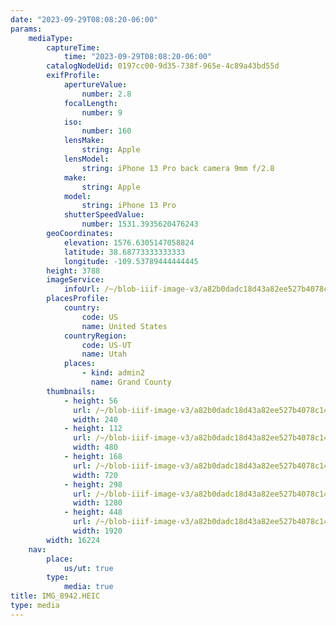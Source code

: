 ```yaml
---
date: "2023-09-29T08:08:20-06:00"
params:
    mediaType:
        captureTime:
            time: "2023-09-29T08:08:20-06:00"
        catalogNodeUid: 0197cc00-9d35-738f-965e-4c89a43bd55d
        exifProfile:
            apertureValue:
                number: 2.8
            focalLength:
                number: 9
            iso:
                number: 160
            lensMake:
                string: Apple
            lensModel:
                string: iPhone 13 Pro back camera 9mm f/2.8
            make:
                string: Apple
            model:
                string: iPhone 13 Pro
            shutterSpeedValue:
                number: 1531.3935620476243
        geoCoordinates:
            elevation: 1576.6305147058824
            latitude: 38.68773333333333
            longitude: -109.53789444444445
        height: 3788
        imageService:
            infoUrl: /~/blob-iiif-image-v3/a82b0dadc18d43a82ee527b4078c14747240065e5d2ba87f40ff3c6a01289bb3/info.json
        placesProfile:
            country:
                code: US
                name: United States
            countryRegion:
                code: US-UT
                name: Utah
            places:
                - kind: admin2
                  name: Grand County
        thumbnails:
            - height: 56
              url: /~/blob-iiif-image-v3/a82b0dadc18d43a82ee527b4078c14747240065e5d2ba87f40ff3c6a01289bb3/full/240%2C56/0/default.jpg
              width: 240
            - height: 112
              url: /~/blob-iiif-image-v3/a82b0dadc18d43a82ee527b4078c14747240065e5d2ba87f40ff3c6a01289bb3/full/480%2C112/0/default.jpg
              width: 480
            - height: 168
              url: /~/blob-iiif-image-v3/a82b0dadc18d43a82ee527b4078c14747240065e5d2ba87f40ff3c6a01289bb3/full/720%2C168/0/default.jpg
              width: 720
            - height: 298
              url: /~/blob-iiif-image-v3/a82b0dadc18d43a82ee527b4078c14747240065e5d2ba87f40ff3c6a01289bb3/full/1280%2C298/0/default.jpg
              width: 1280
            - height: 448
              url: /~/blob-iiif-image-v3/a82b0dadc18d43a82ee527b4078c14747240065e5d2ba87f40ff3c6a01289bb3/full/1920%2C448/0/default.jpg
              width: 1920
        width: 16224
    nav:
        place:
            us/ut: true
        type:
            media: true
title: IMG_8942.HEIC
type: media
---
```

